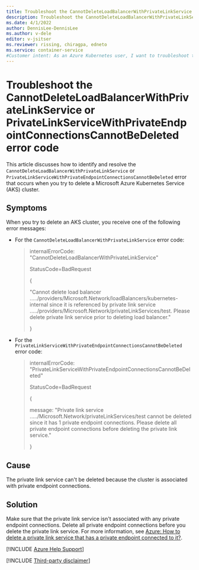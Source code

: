 ```yaml
---
title: Troubleshoot the CannotDeleteLoadBalancerWithPrivateLinkService or PrivateLinkServiceWithPrivateEndpointConnectionsCannotBeDeleted error code
description: Troubleshoot the CannotDeleteLoadBalancerWithPrivateLinkService or PrivateLinkServiceWithPrivateEndpointConnectionsCannotBeDeleted error when you delete an AKS cluster.
ms.date: 4/1/2022
author: DennisLee-DennisLee
ms.author: v-dele
editor: v-jsitser
ms.reviewer: rissing, chiragpa, edneto
ms.service: container-service
#Customer intent: As an Azure Kubernetes user, I want to troubleshoot the CannotDeleteLoadBalancerWithPrivateLinkService or PrivateLinkServiceWithPrivateEndpointConnectionsCannotBeDeleted error code so that I can successfully delete an Azure Kubernetes Service (AKS) cluster.
---
```

# Troubleshoot the CannotDeleteLoadBalancerWithPrivateLinkService or PrivateLinkServiceWithPrivateEndpointConnectionsCannotBeDeleted error code

This article discusses how to identify and resolve the `CannotDeleteLoadBalancerWithPrivateLinkService` or `PrivateLinkServiceWithPrivateEndpointConnectionsCannotBeDeleted` error that occurs when you try to delete a Microsoft Azure Kubernetes Service (AKS) cluster.

## Symptoms

When you try to delete an AKS cluster, you receive one of the following error messages:

- For the `CannotDeleteLoadBalancerWithPrivateLinkService` error code:

  > internalErrorCode: "CannotDeleteLoadBalancerWithPrivateLinkService"
  >
  > StatusCode=BadRequest
  >
  > {
  >
  > "Cannot delete load balancer ...../providers/Microsoft.Network/loadBalancers/kubernetes-internal since it is referenced by private link service ...../providers/Microsoft.Network/privateLinkServices/test. Please delete private link service prior to deleting load balancer."
  >
  > }

- For the `PrivateLinkServiceWithPrivateEndpointConnectionsCannotBeDeleted` error code:

  > internalErrorCode: "PrivateLinkServiceWithPrivateEndpointConnectionsCannotBeDeleted"
  >
  > StatusCode=BadRequest
  >
  > {
  >
  > message: "Private link service ...../Microsoft.Network/privateLinkServices/test cannot be deleted since it has 1 private endpoint connections. Please delete all private endpoint connections before deleting the private link service."
  >
  > }

## Cause

The private link service can't be deleted because the cluster is associated with private endpoint connections.

## Solution

Make sure that the private link service isn't associated with any private endpoint connections. Delete all private endpoint connections before you delete the private link service. For more information, see [Azure: How to delete a private link service that has a private endpoint connected to it?](https://stackoverflow.com/questions/60623484/azure-how-to-delete-a-private-link-service-that-has-a-private-endpoint-connecte).

[!INCLUDE [Azure Help Support](../../includes/azure-help-support.md)]

[!INCLUDE [Third-party disclaimer](../../includes/third-party-disclaimer.md)]
